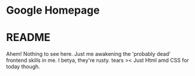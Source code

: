 ﻿# Google Homepage

# README

Ahem! Nothing to see here. Just me awakening the 'probably dead' frontend skills in me. I betya, they're rusty. tears ><
Just Html amd CSS for today though.
